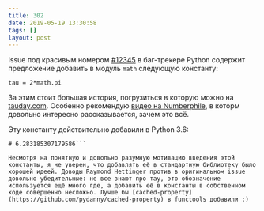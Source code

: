 ```yaml
---
title: 302
date: 2019-05-19 13:30:58
tags: []
layout: post
---
```


Issue под красивым номером [#12345](https://bugs.python.org/issue12345) в баг-трекере Python содержит предложение добавить в модуль `math` следующую константу:

```tau = 2*math.pi```

За этим стоит большая история, погрузиться в которую можно на [tauday.com](https://tauday.com/). Особенно рекомендую [видео на Numberphile](http://youtu.be/83ofi_L6eAo), в которм довольно интересно рассказывается, зачем это всё.

Эту константу действительно добавили в Python 3.6:

```math.tau
# 6.283185307179586```

Несмотря на понятную и довольно разумную мотивацию введения этой константы, я не уверен, что добавлять её в стандартную библиотеку было хорошей идеей. Доводы Raymond Hettinger против в оригинальном issue довольно убедительные: не все знают про тау, это обозначение используется ещё много где, а добавить её в константы в собственном коде совершенно несложно. Лучше бы [cached-property](https://github.com/pydanny/cached-property) в functools добавили :)
